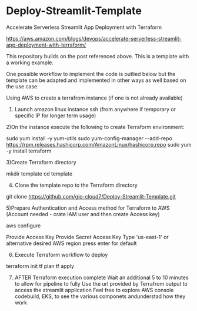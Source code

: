 # Deploy-Streamlit-Template
Accelerate Serverless Streamlit App Deployment with Terraform

https://aws.amazon.com/blogs/devops/accelerate-serverless-streamlit-app-deployment-with-terraform/


This repository builds on the post referenced above. This is a template with a working example. 

One possible workflow to implement the code is outlied below but the template can be adapted and implemented in other ways as well based on the use case.


Using AWS to create a terrafrom instance (if one is not already available)



1) Launch amazon linux instance ssh (from anywhere if temporary or specific IP for longer term usage)

2)On the instance execute the following to create Terraform environment:

sudo yum install -y yum-utils
sudo yum-config-manager --add-repo https://rpm.releases.hashicorp.com/AmazonLinux/hashicorp.repo
sudo yum -y install terraform



3)Create Terraform directory

mkdir template
cd template



4) Clone the template repo to the Terraform directory

git clone https://github.com/gio-cloud7/Deploy-Streamlit-Template.git




5)Prepare Authentication and Access method for Terraform to AWS (Account needed - crate IAM user and then create Access key)

aws configure

Provide Access Key
Provide Secret Access Key
Type 'us-east-1' or alternative desired AWS region
press enter for default


6) Execute Terraform workflow to deploy

terraform init
tf plan
tf apply


7) AFTER Terraform execution complete
    Wait an additional 5 to 10 minutes to allow for pipeline to fully
    Use the url provided by Terrafrom output to access the streamlit application
   Feel free to explore AWS console codebuild, EKS, to see the various componets andunderstad how they work








